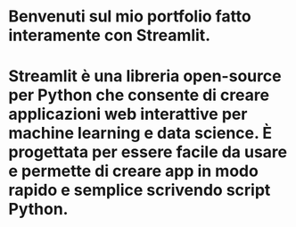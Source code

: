 # Benvenuti sul mio portfolio fatto interamente con Streamlit. 
# Streamlit è una libreria open-source per Python che consente di creare applicazioni web interattive per machine learning e data science. È progettata per essere facile da usare e permette di creare app in modo rapido e semplice scrivendo script Python. 